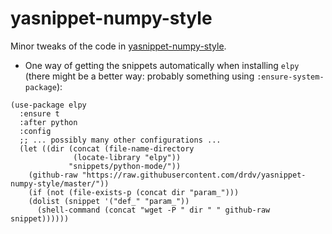 yasnippet-numpy-style
=====================

Minor tweaks of the code in
[yasnippet-numpy-style](https://github.com/marubu/yasnippet-numpy-style).

- One way of getting the snippets automatically when installing `elpy` (there
  might be a better way: probably something using `:ensure-system-package`):

```
(use-package elpy
  :ensure t
  :after python
  :config
  ;; ... possibly many other configurations ...
  (let ((dir (concat (file-name-directory
		      (locate-library "elpy"))
		     "snippets/python-mode/"))
	(github-raw "https://raw.githubusercontent.com/drdv/yasnippet-numpy-style/master/"))
    (if (not (file-exists-p (concat dir "param_")))
	(dolist (snippet '("def_" "param_"))
	  (shell-command (concat "wget -P " dir " " github-raw snippet))))))
```
